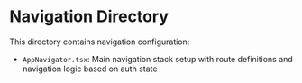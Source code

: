 # Navigation Directory

This directory contains navigation configuration:

- `AppNavigator.tsx`: Main navigation stack setup with route definitions and navigation logic based on auth state 
